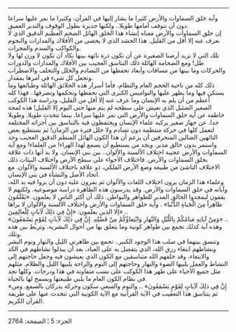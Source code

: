 ------------------------------------------------------------------------

وآية خلق السماوات والأرض كثيرا ما يشار إليها في القرآن، وكثيرا ما نمر
عليها سراعا دون أن نتوقف أمامها طويلا.. ولكنها جديرة بطول الوقوف والتدبر
العميق.  
إن خلق السماوات والأرض معناه إنشاء هذا الخلق الهائل الضخم العظيم الدقيق
الذي لا نعرف عنه إلا أقل من القليل. هذا الحشد الذي لا يحصى من الأفلاك
والمدارات والنجوم والكواكب والسدم والمجرات.  
تلك التي لا تزيد أرضنا الصغيرة عن أن تكون ذرة تائهة بينها تكاد أن تكون
لا وزن لها ولا ظل! ومع الضخامة الهائلة ذلك التناسق العجيب بين الأفلاك
والمدارات والدورات والحركات وما بينها من مسافات وأبعاد تحفظها من التصادم
والخلل والتخلف والاضطراب وتجعل كل شيء في أمرها بمقدار.  
ذلك كله من ناحية الحجم العام والنظام، فأما أسرار هذه الخلائق الهائلة
وطبائعها وما يستكن فيها وما يظهر عليها والنواميس الكبرى التي تحفظها
وتحكمها وتصرفها.. فهذا كله أعظم من أن يلم به الإنسان وما عرف عنه إلا أقل
من القليل، ودراسة هذا الكوكب الصغير الضئيل الذي نعيش على سطحه لم يتم
منها حتى اليوم إلا القليل! هذه لمحة خاطفة عن آية خلق السماوات والأرض
التي نمر عليها سراعا. بينما نتحدث طويلا. وطويلا جدا. عن جهاز صغير يركبه
علماء الإنسان ويحتفظون فيه بالتناسق بين أجزائه المختلفة لتعمل كلها في
حركة منتظمة دون تصادم ولا خلل فترة من الزمان! ثم يستطيع بعض التائهين
الضالين المنحرفين أن يزعم أن هذا الكون الهائل المنظم الدقيق العجيب وجد
واستمر بدون خالق مدبر. ويجد من يستطيع أن يسمع لهذا الهراء! من العلماء!
ومع آية السماوات والأرض عجيبة اختلاف الألسنة والألوان.. بين بني الإنسان.
ولا بد أنها ذات علاقة بخلق السماوات والأرض. فاختلاف الأجواء على سطح
الأرض واختلاف البيئات ذلك الاختلاف الناشئ من طبيعة وضع الأرض الفلكي، ذو
علاقة باختلاف الألسنة والألوان. مع اتحاد الأصل والنشأة في بني الإنسان.  
وعلماء هذا الزمان يرون اختلاف اللغات والألوان ثم يمرون عليه دون أن يروا
فيه يد الله، وآياته في خلق السماوات والأرض. وقد يدرسون هذه الظاهرة دراسة
موضوعية. ولكنهم لا يقفون ليمجدوا الخالق المدبر للظواهر والبواطن. ذلك أن
أكثر الناس لا يعلمون. «يَعْلَمُونَ ظاهِراً مِنَ الْحَياةِ الدُّنْيا» . وآية خلق
السماوات والأرض واختلاف الألسنة والألوان لا يراها إلا الذين يعلمون: «إِنَّ
فِي ذلِكَ لَآياتٍ لِلْعالِمِينَ» ..  
«وَمِنْ آياتِهِ مَنامُكُمْ بِاللَّيْلِ وَالنَّهارِ وَابْتِغاؤُكُمْ مِنْ فَضْلِهِ. إِنَّ فِي ذلِكَ لَآياتٍ لِقَوْمٍ
يَسْمَعُونَ» ..  
وهذه آية كذلك تجمع بين ظواهر كونية وما يتعلق بها من أحوال البشرية، وتربط
بين هذه وتلك.  
وتنسق بينهما في صلب هذا الوجود الكبير.. تجمع بين ظاهرتي الليل والنهار
ونوم البشر ونشاطهم ابتغاء رزق الله، الذي يتفضل به على العباد، بعد أن
يبذلوا نشاطهم في الكد والابتغاء، وقد خلقهم الله متناسقين مع الكون الذي
يعيشون فيه وجعل حاجتهم إلى النشاط والعمل يلبيها الضوء والنهار وحاجتهم
إلى النوم والراحة يلبيها الليل والظلام. مثلهم مثل جميع الأحياء على ظهر
هذا الكوكب على نسب متفاوتة في هذا ودرجات. وكلها تجد في نظام الكون العام
ما يلبي طبيعتها ويسمح لها بالحياة.  
«إِنَّ فِي ذلِكَ لَآياتٍ لِقَوْمٍ يَسْمَعُونَ» .. والنوم والسعي سكون وحركة يدركان بالسمع.
ومن ثم يتناسق هذا التعقيب في الآية القرآنية مع الآية الكونية التي تتحدث
عنها على طريقة القرآن الكريم.

------------------------------------------------------------------------

الجزء: 5 ¦ الصفحة: 2764
